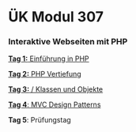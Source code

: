 # ÜK Modul 307

### Interaktive Webseiten mit PHP

[**Tag 1:** Einführung in PHP](/ilv.307/01-modul-307)

[**Tag 2:** PHP Vertiefung](/ilv.307/02-modul-307)

[**Tag 3:** / Klassen und Objekte](/ilv.307/03-modul-307)

[**Tag 4**: MVC Design Patterns](/ilv.307/04-modul-307)

**Tag 5**: Prüfungstag
<!--stackedit_data:
eyJoaXN0b3J5IjpbLTIwOTczNzI3MjAsNjM5NTk5OTI5LC03ND
I1NzA0MjIsLTI5ODE4NzczNiwtMjQ4ODkwNDEzLC0xNjI2NTUz
MjUxLC04NDIzNTUyMDksMTg2OTY1ODk0MCw5OTgwNzA1ODMsLT
YxNDMzMzg1MSwtMTEwMTE2MzAyMiw0MDkwNTEzNjQsMTk1OTAx
MzA4NSw4OTMwMjk0NTQsLTE0NDM0MjgxNzgsLTEzNjIwMDE2OD
ksMTQ2OTE4NTkyXX0=
-->
